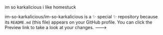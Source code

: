 im so karkalicious
i like homestuck

im-so-karkalicious/im-so-karkalicious is a ✨ special ✨ repository because its `README.md` (this file) appears on your GitHub profile.
You can click the Preview link to take a look at your changes.
--->
